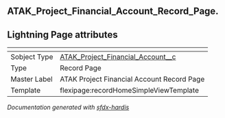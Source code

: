 ## ATAK_Project_Financial_Account_Record_Page.

## Lightning Page attributes

|<!-- -->|<!-- -->|
|:---|:---|
|Sobject Type|[ATAK_Project_Financial_Account__c](../objects/ATAK_Project_Financial_Account__c.md)|
|Type| Record Page|
|Master Label|ATAK Project Financial Account Record Page|
|Template|flexipage:recordHomeSimpleViewTemplate|




<!-- Page description -->


_Documentation generated with [sfdx-hardis](https://sfdx-hardis.cloudity.com)_
